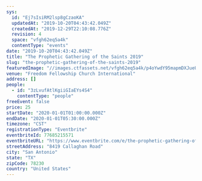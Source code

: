 ```yaml
---
sys:
  id: "Ej7sIsiRM2lsp8gCzaoKA"
  updatedAt: "2019-10-20T04:43:42.049Z"
  createdAt: "2019-12-29T22:10:08.776Z"
  revision: 4
  space: "vfgh62eq5a4k"
  contentType: "events"
date: "2019-10-20T04:43:42.049Z"
title: "The Prophetic Gathering of the Saints 2019"
slug: "the-prophetic-gathering-of-the-saints-2019"
featuredImage: "//images.ctfassets.net/vfgh62eq5a4k/p4oYwdY95mapmDXJueUdA/7076ef8a55c42b79bc29fc3be09cf4b0/Prophetic_Gathering_Graphic_Cropped.jpg"
venue: "Freedom Fellowship Church International"
address: []
people:
  - id: "3zLvufAtlKgiiGIaEYs4S4"
    contentType: "people"
freeEvent: false
price: 25
startDate: "2020-01-01T01:00:00.000Z"
endDate: "2020-01-01T05:30:00.000Z"
timezone: "CST"
registrationType: "Eventbrite"
eventbriteId: 77685215571
eventbriteURL: "https://www.eventbrite.com/e/the-prophetic-gathering-of-the-saints-2019-tickets-77685215571"
streetAddress: "8419 Callaghan Road"
city: "San Antonio"
state: "TX"
zipCode: 78230
country: "United States"
---
```

